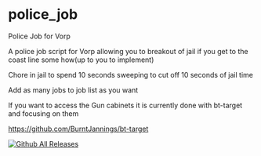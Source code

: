 # police_job
Police Job for Vorp

A police job script for Vorp allowing you to breakout of jail if you get to the coast line some how(up to you to implement)

Chore in jail to spend 10 seconds sweeping to cut off 10 seconds of jail time

Add as many jobs to job list as you want

If you want to access the Gun cabinets it is currently done with bt-target and focusing on them

https://github.com/BurntJannings/bt-target

[![Github All Releases](https://img.shields.io/github/downloads/BurntJannings/police_job/total.svg)]()
